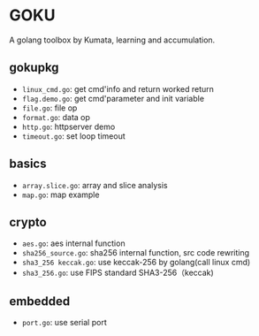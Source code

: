# GOKU

A golang toolbox by Kumata, learning and accumulation.  


## gokupkg

- `linux_cmd.go`: get cmd'info and return worked return
- `flag.demo.go`: get cmd'parameter and init variable
- `file.go`: file op
- `format.go`: data op
- `http.go`: httpserver demo
- `timeout.go`: set loop timeout

## basics

- `array.slice.go`: array and slice analysis
- `map.go`: map example

## crypto

- `aes.go`: aes internal function  
- `sha256_source.go`: sha256 internal function, src code rewriting  
- `sha3_256 keccak.go`: use keccak-256 by golang(call linux cmd)  
- `sha3_256.go`: use FIPS standard SHA3-256（keccak)  


## embedded

- `port.go`: use serial port  
